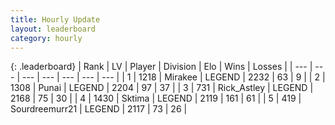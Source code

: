 ```yaml
---
title: Hourly Update
layout: leaderboard
category: hourly
---
```


{: .leaderboard}
| Rank | LV | Player | Division | Elo | Wins | Losses |
| --- | --- | --- | --- | --- | --- | --- |
| <span data-change="0">1</span> | 1218 | <span title="ID: 416373">Mirakee</span> | LEGEND | <span data-change="0">2232</span> | <span data-change="0">63</span> | <span data-change="0">9</span> |
| <span data-change="0">2</span> | 1308 | <span title="ID: 361226">Punai</span> | LEGEND | <span data-change="0">2204</span> | <span data-change="0">97</span> | <span data-change="0">37</span> |
| <span data-change="0">3</span> | 731 | <span title="ID: 466583">Rick_Astley</span> | LEGEND | <span data-change="0">2168</span> | <span data-change="0">75</span> | <span data-change="0">30</span> |
| <span data-change="0">4</span> | 1430 | <span title="ID: 353063">Sktima</span> | LEGEND | <span data-change="-37">2119</span> | <span data-change="3">161</span> | <span data-change="4">61</span> |
| <span data-change="0">5</span> | 419 | <span title="ID: 633686">Sourdreemurr21</span> | LEGEND | <span data-change="0">2117</span> | <span data-change="0">73</span> | <span data-change="0">26</span> |